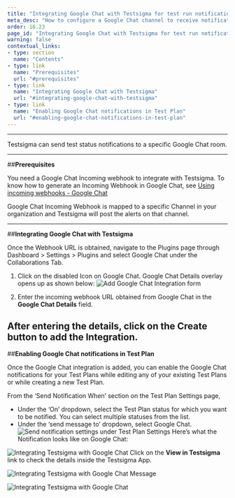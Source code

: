 ```yaml
---
title: "Integrating Google Chat with Testsigma for test run notifications"
meta_desc: "How to configure a Google Chat channel to receive notifications about Test Results in real-time from Testsigma"
order: 16.23
page_id: "Integrating Google Chat with Testsigma for test run notifications"
warning: false
contextual_links:
- type: section
  name: "Contents"
- type: link
  name: "Prerequisites"
  url: "#prerequisites"
- type: link
  name: "Integrating Google Chat with Testsigma"
  url: "#integrating-google-chat-with-testsigma"
- type: link
  name: "Enabling Google Chat notifications in Test Plan"
  url: "#enabling-google-chat-notifications-in-test-plan"
---
```


---

Testsigma can send test status notifications to a specific Google Chat room.

---
##**Prerequisites**

You need a Google Chat Incoming webhook to integrate with Testsigma. To know how to generate an Incoming Webhook in Google Chat, see [Using incoming webhooks - Google Chat](https://developers.google.com/chat/how-tos/webhooks)

Google Chat Incoming Webhook is mapped to a specific Channel in your organization and Testsigma will post the alerts on that channel.

---
##**Integrating Google Chat with Testsigma**

Once the Webhook URL is obtained, navigate to the Plugins page through Dashboard > Settings > Plugins and select Google Chat under the Collaborations Tab.

   1. Click on the disabled Icon on Google Chat. Google Chat Details overlay opens up as shown below:
   ![Add Google Chat Integration form](https://docs.testsigma.com/images/google-chat/plugins-collaboration-google-chat-integration-form.png)

   2. Enter the incoming webhook URL obtained from Google Chat in the **Google Chat Details** field.<br>

 After entering the details, click on the Create button to add the Integration.
---
##**Enabling Google Chat notifications in Test Plan**

Once the Google Chat integration is added, you can enable the Google Chat notifications for your Test Plans while editing any of your existing Test Plans or while creating a new Test Plan.

From the ‘Send Notification When’ section on the Test Plan Settings page,<br>
  * Under the ‘On’ dropdown, select the Test Plan status for which you want to be notified. You can select multiple statuses from the list.
  * Under the ‘send message to’ dropdown, select Google Chat.
  ![Send notification settings under Test Plan Settings](https://docs.testsigma.com/images/google-chat/create-edit-test-plan-send-notification-when.png)
 Here’s what the Notification looks like on Google Chat:

 ![Integrating Testsigma with Google Chat](https://docs.testsigma.com/images/google-chat/google-chat-testsigma-notifications.png)
 Click on the **View in Testsigma** link to check the details inside the Testsigma App.  

![Integrating Testsigma with Google Chat Message](https://docs.testsigma.com/images/google-chat/google-chat-testsigma-integration-message.gif)

![Integrating Testsigma with Google Chat](https://docs.testsigma.com/images/google-chat/google-chat-testsigma-integration.gif)
